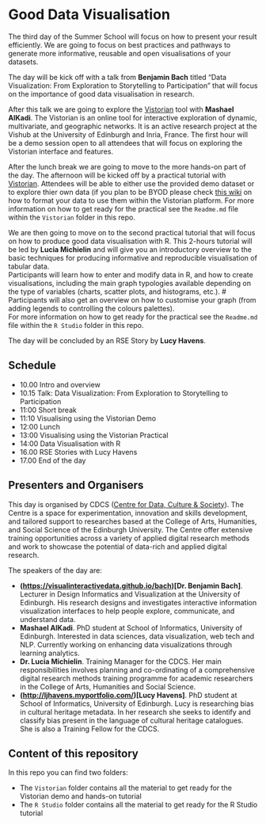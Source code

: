 # Good Data Visualisation

The third day of the Summer School will focus on how to present your result efficiently. 
We are going to focus on best practices and pathways to generate more informative, reusable and open visualisations of your datasets.

The day will be kick off with a talk from **Benjamin Bach** titled “Data Visualization: From Exploration to Storytelling to Participation” that will focus on the importance of good data visualisation in research.

After this talk we are going to explore the [Vistorian](vistorian.net) tool with **Mashael AlKadi**. 
The Vistorian is an online tool for interactive exploration of dynamic, multivariate, and geographic networks.
It is an active research project at the Vishub at the University of Edinburgh and Inria, France. 
The first hour will be a demo session open to all attendees that will focus on exploring the Vistorian interface and features.

After the lunch break we are going to move to the more hands-on part of the day.
The afternoon will be kicked off by a practical tutorial with [Vistorian](vistorian.net). 
Attendees will be able to either use the provided demo dataset or to explore thier own data (if you plan to be BYOD please check [this wiki](https://vistorian.github.io/formattingdata.html) on how to format your data to use them within the Vistorian platform.
For more information on how to get ready for the practical see the `Readme.md` file within the `Vistorian` folder in this repo.

We are then going to move on to the second practical tutorial that will focus on how to produce good data visualisation with R.
This 2-hours tutorial will be led by **Lucia Michielin** and will give you an introductory overview to the basic techniques for producing informative and reproducible visualisation of tabular data.  
Participants will learn how to enter and modify data in R, and how to create visualisations, including the main graph typologies available depending on the type of variables (charts, scatter plots, and histograms, etc.). #
Participants will also get an overview on how to customise your graph (from adding legends to controlling the colours palettes).  
For more information on how to get ready for the practical see the `Readme.md` file within the `R Studio` folder in this repo.

The day will be concluded by an RSE Story by **Lucy Havens**. 


## Schedule

- 10.00 Intro and overview 
- 10.15 Talk: Data Visualization: From Exploration to Storytelling to Participation
- 11:00 Short break
- 11:10 Visualising using the Vistorian Demo
- 12:00 Lunch
- 13:00 Visualising using the Vistorian Practical
- 14:00 Data Visualisation with R 
- 16.00 RSE Stories with Lucy Havens
- 17.00 End of the day


## Presenters and Organisers

This day is organised by CDCS ([Centre for Data, Culture & Society](https://www.cdcs.ed.ac.uk/)). 
The Centre is a space for experimentation, innovation and skills development, and tailored support to researches based at the College of Arts, Humanities, and Social Science of the Edinburgh University. 
The Centre offer extensive training opportunities across a variety of applied digital research methods and work to showcase the potential of data-rich and applied digital research.

The speakers of the day are: 

- **(https://visualinteractivedata.github.io/bach)[Dr. Benjamin Bach]**. Lecturer in Design Informatics and Visualization at the University of Edinburgh. 
His research designs and investigates interactive information visualization interfaces to help people explore, communicate, and understand data.
- **Mashael AlKadi**.  PhD student at School of Informatics, University of Edinburgh. 
Interested in data sciences, data visualization, web tech and NLP. Currently working on enhancing data visualizations through learning analytics.
- **Dr. Lucia Michielin**. Training Manager for the CDCS. 
Her main responsibilities involves planning and co-ordinating of a comprehensive digital research methods training programme for academic researchers in the College of Arts, Humanities and Social Science. 
- **(http://ljhavens.myportfolio.com/)[Lucy Havens]**.  PhD student at School of Informatics, University of Edinburgh.
Lucy is researching bias in cultural heritage metadata. 
In her research she seeks to identify and classify bias present in the language of cultural heritage catalogues. She is also a Training Fellow for the CDCS.

## Content of this repository

In this repo you can find two folders:
- The `Vistorian` folder contains all the material to get ready for the Vistorian demo and hands-on tutorial
- The `R Studio` folder contains all the material to get ready for the R Studio tutorial
